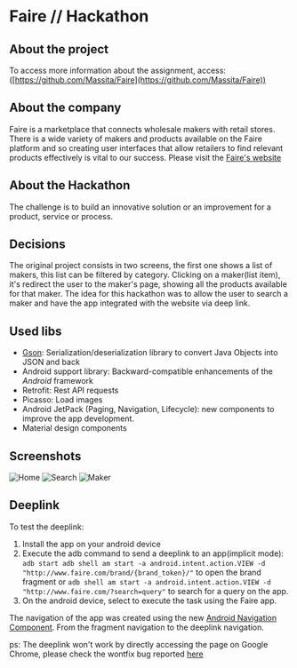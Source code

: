 # Faire // Hackathon

## About the project
To access more information about the assignment, access: ([https://github.com/Massita/Faire](https://github.com/Massita/Faire))

## About the company
Faire is a marketplace that connects wholesale makers with retail stores. There is a wide variety of makers and products available on the Faire platform and so creating user interfaces that allow retailers to find relevant products effectively is vital to our success.
Please visit the [Faire's website](https://www.faire.com) 

## About the Hackathon
The challenge is to build an innovative solution or an improvement for a product, service or process.

## Decisions
The original project consists in two screens, the first one shows a list of makers, this list can be filtered by category. Clicking on a maker(list item), it's redirect the user to the maker's page, showing all the products available for that maker.
The idea for this hackathon was to allow the user to search a maker and have the app integrated with the website via deep link.

## Used libs

-   [Gson](https://github.com/google/gson): Serialization/deserialization library to convert Java Objects into JSON and back
-   Android support library: Backward-compatible enhancements of the  _Android_  framework
-   Retrofit: Rest API requests
-   Picasso: Load images
-   Android JetPack (Paging, Navigation, Lifecycle): new components to improve the app development.
-   Material design components

## Screenshots
![Home](https://github.com/Massita/Faire/blob/hackathon/screenshots/Screenshot_1553460745.png)
![Search](https://github.com/Massita/Faire/blob/hackathon/screenshots/Screenshot_1553460765.png)
![Maker](https://github.com/Massita/Faire/blob/hackathon/screenshots/Screenshot_1553460865.png)
## Deeplink
To test the deeplink:

 1. Install the app on your android device
 2. Execute the adb command to send a deeplink to an app(implicit mode): `adb start adb shell am start -a android.intent.action.VIEW -d "http://www.faire.com/brand/{brand_token}/"` to open the brand fragment or `adb shell am start -a android.intent.action.VIEW -d "http://www.faire.com/?search=query"` to search for a query on the app.
 3. On the android device, select to execute the task using the Faire app.
 
 The navigation of the app was created using the new [Android Navigation Component](https://developer.android.com/guide/navigation/). From the fragment navigation to the deeplink navigation.
 
 ps: The deeplink won't work by directly accessing the page on Google Chrome, please check the wontfix bug reported [here](https://bugs.chromium.org/p/chromium/issues/detail?id=484815)
